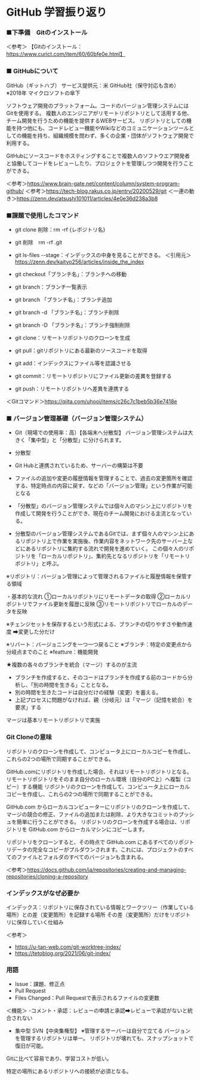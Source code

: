 # GitHub 学習振り返り

### ■下準備　Gitのインストール

＜参考＞
【Gitのインストール：https://www.curict.com/item/60/60bfe0e.html】

### ■ GitHubについて

GitHub（ギットハブ） サービス提供元：米 GitHub社（保守対応も含め）
※2018年 マイクロソフトの傘下

ソフトウェア開発のプラットフォーム。コードのバージョン管理システムにはGitを使用する。
複数人のエンジニアがリモートリポジトリとして活用する他、チーム開発を行うための機能を提供するWEBサービス。
リポジトリとしての機能を持つ他にも、コードレビュー機能やWikiなどのコミュニケーションツールとしての機能を持ち、組織規模を問わず、多くの企業・団体がソフトウェア開発で利用する。

GitHubにソースコードをホスティングすることで複数人のソフトウエア開発者と協働してコードをレビューしたり、プロジェクトを管理しつつ開発を行うことができる。

＜参考＞https://www.brain-gate.net/content/column/system-program-github/
＜参考＞https://tech-blog.rakus.co.jp/entry/20200529/git
＜一連の動き＞https://zenn.dev/atsushi101011/articles/4e0e36d238a3b8

### ■課題で使用したコマンド

- git clone 削除：rm -rf {レポジトリ名} 

- git 削除　rm -rf .git

- git ls-files --stage：インデックスの中身を見ることができる。
＜引用元＞https://zenn.dev/kaityo256/articles/inside_the_index

- git checkout「ブランチ名」：ブランチへの移動
- git branch：ブランチ一覧表示
- git branch 「ブランチ名」：ブランチ追加
- git branch -d 「ブランチ名」：ブランチ削除
- git branch -D 「ブランチ名」：ブランチ強制削除

- git clone：リモートリポジトリのクローンを生成
- git pull：gitリポジトリにある最新のソースコードを取得
- git add：インデックスにファイル等を認識させる
- git commit：リモートリポジトリにファイル更新の差異を登録する
- git push：リモートリポジトリへ差異を連携する

＜Gitコマンド＞https://qiita.com/uhooi/items/c26c7c1beb5b36e7418e

### ■ バージョン管理基礎（バージョン管理システム）

- Git（現場での使用率：高）【各端末へ分散型】
バージョン管理システムは大きく「集中型」と「分散型」に分けられます。

 - 分散型
  - Git Hubと連携されているため、サーバーの構築は不要

  - ファイルの追加や変更の履歴情報を管理することで、過去の変更箇所を確認する、特定時点の内容に戻す、などの「バージョン管理」という作業が可能となる

  - 「分散型」のバージョン管理システムでは個々人のマシン上にリポジトリを作成して開発を行うことができ、現在のチーム開発における主流となっている。

  - 分散型のバージョン管理システムであるGitでは、まず個々人のマシン上にあるリポジトリ上で作業を実施後、作業内容をネットワーク先のサーバー上などにあるリポジトリに集約する流れで開発を進めていく。
この個々人のリポジトリを「ローカルリポジトリ」、集約先となるリポジトリを「リモートリポジトリ」と呼ぶ。

※リポジトリ：バージョン管理によって管理されるファイルと履歴情報を保管する領域

・基本的な流れ
①ローカルリポジトリにリモートデータの取得
②ローカルリポジトリでファイル更新を履歴に反映
③リモートリポジトリでローカルのデータを反映

※チェンジセットを保存するという形式による、ブランチの切りやすさや動作速度
➡変更した分だけ

※リバート：バージョニングを一つ一つ戻ること
※ブランチ：特定の変更点から分岐点までのこと
※featture：機能開発

★複数の各々のブランチを統合（マージ）するのが主流
- ブランチを作成すると、そのコードはブランチを作成する前のコードから分析し、「別の時間を生きる」こととなる。
- 別の時間を生きたコードは自分だけの経験（変更）を蓄える。
- 上記プロセスに問題がなければ、親（分岐元）は「マージ（記憶を統合）を要求」する

マージは基本リモートリポジトリで実施

### Git Cloneの意味
リポジトリのクローンを作成して、コンピュータ上にローカルコピーを作成し、これらの2つの場所で同期することができる。

GitHub.comにリポジトリを作成した場合、それはリモートリポジトリとなる。
リモートリポジトリをそのまま自分のローカル環境（自分のPC上）へ複製（コピー）する機能
リポジトリのクローンを作成して、コンピュータ上にローカルコピーを作成し、これらの2つの場所で同期することができる。

GitHub.com からローカルコンピューターにリポジトリのクローンを作成して、マージの競合の修正、ファイルの追加または削除、より大きなコミットのプッシュを簡単に行うことができる。
 リポジトリのクローンを作成する場合は、リポジトリを GitHub.com からローカルマシンにコピーします。

リポジトリをクローンすると、その時点で GitHub.com にあるすべてのリポジトリデータの完全なコピーがプルダウンされます。これには、プロジェクトのすべてのファイルとフォルダのすべてのバージョンも含まれる。

＜参考＞https://docs.github.com/ja/repositories/creating-and-managing-repositories/cloning-a-repository


### インデックスがなぜ必要か

インデックス：リポジトリに保存されている情報とワークツリー（作業している場所）との差（変更箇所）を記録する場所
その差（変更箇所）だけをリポジトリに保存していく仕組み

＜参考＞
- https://u-tan-web.com/git-worktree-index/
- https://tetoblog.org/2021/06/git-index/

### 用語
- Issue：課題、修正点
- Pull Request
- Files Changed：Pull Requestで表示されるファイルの変更数

＜機能＞
-コメント・承認：レビューの申請と承認➡レビューで承認がないと統合されない

- 集中型
SVN【中央集権型】
※管理するサーバーは自分で立てる
バージョンを管理するリポジトリは単一。
リポジトリが壊れても、スナップショットで復旧が可能。

Gitに比べて容易であり、学習コストが低い。

特定の場所にあるリポジトリへの接続が必須となる。
